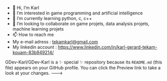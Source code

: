 - 👋 Hi, I’m Karl
- 👀 I’m interested in game programming and artificial intelligence
- 🌱 I’m currently learning python, c, c++
- 💞️ I’m looking to collaborate on game projets, data analysis projets, machine learning projets 
- 📫 How to reach me 
- My e-mail adress : tekamkarl@gmail.com
- My linkedin account :  https://www.linkedin.com/in/karl-gerard-tekam-kouam-83b949214/

GDev-Karl/GDev-Karl is a ✨ special ✨ repository because its `README.md` (this file) appears on your GitHub profile.
You can click the Preview link to take a look at your changes.
--->
